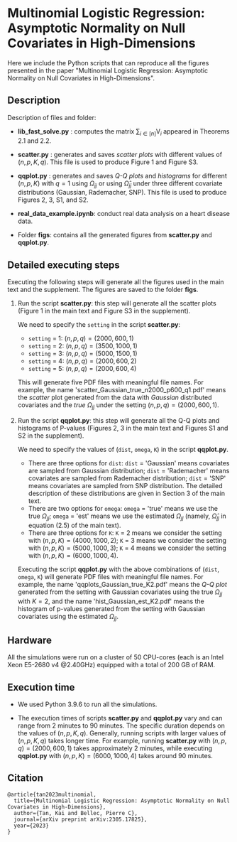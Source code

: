 
# Multinomial Logistic Regression: Asymptotic Normality on Null Covariates in High-Dimensions

Here we include the Python scripts that can reproduce all the figures presented in the paper "Multinomial Logistic Regression: Asymptotic Normality on Null Covariates in High-Dimensions".

## Description

Description of files and folder:

* **lib_fast_solve.py** : computes the matrix 
$\sum_{i\in[n]} \mathsf{V}_i$ appeared in Theorems 2.1 and 2.2.
* **scatter.py** : generates and saves *scatter plots* with different values of $(n, p, K, q)$. 
This file is used to produce Figure 1 and Figure S3. 

* **qqplot.py** : generates and saves *Q-Q plots*  and  *histograms* for different $(n, p, K)$ with $q=1$ using $\Omega_{jj}$ or using  $\hat \Omega_{jj}$ 
under three different
covariate distributions (Gaussian, Rademacher, SNP). 
This file is used to produce Figures 2, 3, S1, and S2. 

* **real_data_example.ipynb**: conduct real data analysis on a heart disease data. 

* Folder **figs**: contains all the generated figures from **scatter.py** and **qqplot.py**. 



## Detailed executing steps

Executing the following steps will generate all the figures used in the main text and the supplement. The figures are saved to the folder **figs**. 

1. Run the script **scatter.py**: this step will generate all the scatter plots (Figure 1 in the main text and Figure S3 in the supplement). 

    We need to specify the `setting` in the script **scatter.py**: 

   * `setting` = 1: $(n, p, q) = (2000, 600, 1)$
   * `setting` = 2: $(n, p, q) = (3500, 1000, 1)$
   * `setting` = 3: $(n, p, q) = (5000, 1500, 1)$
   * `setting` = 4: $(n, p, q) = (2000, 600, 2)$
   * `setting` = 5: $(n, p, q) = (2000, 600, 4)$

    This will generate five PDF files with meaningful file names. 
    For example, the name 'scatter_Gaussian_true_n2000_p600_q1.pdf'
means the *scatter* plot generated from the data with *Gaussian* distributed covariates and the *true $\Omega_{jj}$* under the setting $(n, p, q) = (2000, 600, 1)$. 

2. Run the script **qqplot.py**: this step will generate all the Q-Q plots and histograms of P-values (Figures 2, 3 in the main text and Figures S1 and S2 in the supplement). 

    We need to specify the values of (`dist`, `omega`, `K`) in the script **qqplot.py**. 

    * There are three options for `dist`:
    `dist` = 'Gaussian' means covariates are sampled from Gaussian distribution; `dist` = 'Rademacher' means covariates are sampled from Rademacher distribution; `dist` = 'SNP' means covariates are sampled from SNP distribution. 
    The detailed description of these distributions are given in Section 3 of the main text.
    * There are two options for `omega`:
    `omega` = 'true' means we use the true $\Omega_{jj}$; `omega` = 'est' means we use the estimated $\Omega_{jj}$ (namely, $\hat \Omega_{jj}$ in equation (2.5) of the main text). 
    * There are three options for `K`:
    `K` = 2 means we consider the setting with $(n, p, K) = (4000, 1000, 2)$; `K` = 3 means we consider the setting with $(n, p, K) = (5000, 1000, 3)$; `K` = 4 means we consider the setting with $(n, p, K) = (6000, 1000, 4)$.

    Executing the script **qqplot.py** with the above combinations of (`dist`, `omega`, `K`) will generate PDF files with meaningful file names. 
    For example, 
    the name 'qqplots_Gaussian_true_K2.pdf' means the *Q-Q plot* generated from the setting with Gaussian covariates using the true $\Omega_{jj}$ with $K=2$,
    and the name 'hist_Gaussian_est_K2.pdf' means the histogram of p-values generated from the setting with Gaussian covariates using the estimated $\Omega_{jj}$. 

## Hardware
All the simulations were run on a cluster of 50 CPU-cores (each is an Intel Xeon E5-2680 v4 @2.40GHz) equipped with a total of 200 GB of RAM. 
## Execution time
* We used Python 3.9.6 to run all the simulations. 

* The execution times of scripts **scatter.py** and **qqplot.py** vary and can range from 2 minutes to 90 minutes. The specific duration depends on the values of $(n, p, K, q)$. Generally, running scripts with larger values of $(n, p, K, q)$ takes longer time. For example, running **scatter.py** with $(n, p, q) = (2000, 600, 1)$ takes approximately 2 minutes, while executing **qqplot.py** with $(n, p, K) = (6000, 1000, 4)$ takes around 90 minutes.

## Citation
```
@article{tan2023multinomial,
  title={Multinomial Logistic Regression: Asymptotic Normality on Null Covariates in High-Dimensions},
  author={Tan, Kai and Bellec, Pierre C},
  journal={arXiv preprint arXiv:2305.17825},
  year={2023}
}
```